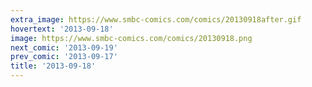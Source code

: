 ```yaml
---
extra_image: https://www.smbc-comics.com/comics/20130918after.gif
hovertext: '2013-09-18'
image: https://www.smbc-comics.com/comics/20130918.png
next_comic: '2013-09-19'
prev_comic: '2013-09-17'
title: '2013-09-18'
---
```


